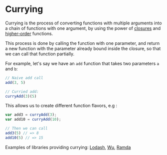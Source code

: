 # Currying

Currying is the process of converting functions with multiple arguments into a chain of functions with one argument, by using the power of [closures](https://developer.mozilla.org/en-US/docs/Web/JavaScript/Closures) and [higher-order](http://www.sitepoint.com/higher-order-functions-javascript/) functions.

This process is done by calling the function with one parameter, and return a new function with the parameter already bound inside the closure, so that we can call that function partially.

For example, let's say we have an `add` function that takes two parameters `a` and `b`:
```js
// Naive add call
add(3, 5)

// Curried add:
curryAdd(3)(5)
``` 

This allows us to create different function flavors, e.g : 
```js
var add3 = curryAdd(3);
var add10 = curryAdd(10);

// Then we can call
add3(5) // => 8
add10(5) // => 15
```

Examples of libraries providing currying: [Lodash](https://lodash.com/docs#curry), [Wu](https://fitzgen.github.io/wu.js/#curryable), [Ramda](http://ramdajs.com/docs/#curry)
